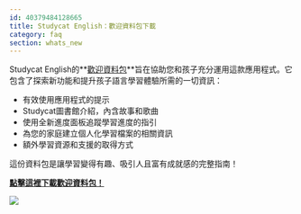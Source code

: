 ```yaml
---
id: 40379484128665
title: Studycat English：歡迎資料包下載
category: faq
section: whats_new
---
```

Studycat English的**[歡迎資料包](https://res.cloudinary.com/dam8jh3m8/image/upload/v1731059311/docs/studycat-English-welcome-pack-en.pdf)**旨在協助您和孩子充分運用這款應用程式。它包含了探索新功能和提升孩子語言學習體驗所需的一切資訊：

- 有效使用應用程式的提示
- Studycat圖書館介紹，內含故事和歌曲
- 使用全新進度面板追蹤學習進度的指引
- 為您的家庭建立個人化學習檔案的相關資訊
- 額外學習資源和支援的取得方式

這份資料包是讓學習變得有趣、吸引人且富有成就感的完整指南！

  
**[點擊這裡下載歡迎資料包！](https://res.cloudinary.com/dam8jh3m8/image/upload/v1731059311/docs/studycat-English-welcome-pack-en.pdf)**

![](https://help.studycat.com/hc/article_attachments/40379484098969)


